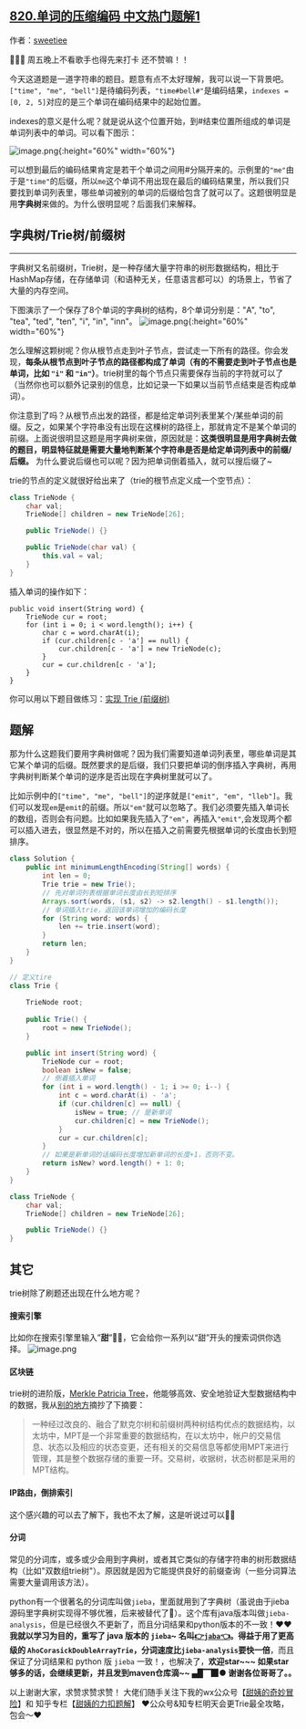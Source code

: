 ## [820.单词的压缩编码 中文热门题解1](https://leetcode.cn/problems/short-encoding-of-words/solutions/100000/99-java-trie-tu-xie-gong-lue-bao-jiao-bao-hui-by-s)

作者：[sweetiee](https://leetcode.cn/u/sweetiee)


🙋🙋🙋 周五晚上不看歌手也得先来打卡 还不赞嘛！！

今天这道题是一道字符串的题目。题意有点不太好理解，我可以说一下背景吧。
`["time", "me", "bell"]`是待编码列表，`"time#bell#"`是编码结果，`indexes = [0, 2, 5]`对应的是三个单词在编码结果中的起始位置。

indexes的意义是什么呢？就是说从这个位置开始，到#结束位置所组成的单词是单词列表中的单词。可以看下图示：

![image.png](https://pic.leetcode-cn.com/7eab9e953e972ab0cf0e06c37c18da340fa01cfd0a444e680a6ee105b4c0c856-image.png){:height="60%" width="60%"}

可以想到最后的编码结果肯定是若干个单词之间用#分隔开来的。示例里的`"me"`由于是`"time"`的后缀，所以`me`这个单词不用出现在最后的编码结果里，所以我们只要找到单词列表里，哪些单词被别的单词的后缀给包含了就可以了。这题很明显是用**字典树**来做的。为什么很明显呢？后面我们来解释。


## 字典树/Trie树/前缀树
---

字典树又名前缀树，Trie树，是一种存储大量字符串的树形数据结构，相比于HashMap存储，在存储单词（和语种无关，任意语言都可以）的场景上，节省了大量的内存空间。

下图演示了一个保存了8个单词的字典树的结构，8个单词分别是："A", "to", "tea", "ted", "ten", "i", "in", "inn"。
![image.png](https://pic.leetcode-cn.com/22975162d4df780a94bfe38c79f72f9bca39e9083f08008b8a279d9f82a3e82f-image.png){:height="60%" width="60%"}

怎么理解这颗树呢？你从根节点走到叶子节点，尝试走一下所有的路径。你会发现，**每条从根节点到叶子节点的路径都构成了单词（有的不需要走到叶子节点也是单词，比如 `"i"` 和 `"in"`）**。trie树里的每个节点只需要保存当前的字符就可以了（当然你也可以额外记录别的信息，比如记录一下如果以当前节点结束是否构成单词）。

你注意到了吗？从根节点出发的路径，都是给定单词列表里某个/某些单词的前缀。反之，如果某个字符串没有出现在这棵树的路径上，那就肯定不是某个单词的前缀。上面说很明显这题是用字典树来做，原因就是：**这类很明显是用字典树去做的题目，明显特征就是需要大量地判断某个字符串是否是给定单词列表中的前缀/后缀。** 为什么要说后缀也可以呢？因为把单词倒着插入，就可以搜后缀了~

trie的节点的定义就很好给出来了（trie的根节点定义成一个空节点）：
``` java
class TrieNode {
    char val;
    TrieNode[] children = new TrieNode[26];

    public TrieNode() {}

    public TrieNode(char val) {
        this.val = val;
    }
}
```

插入单词的操作如下：
```
public void insert(String word) {
    TrieNode cur = root;
    for (int i = 0; i < word.length(); i++) {
        char c = word.charAt(i);
        if (cur.children[c - 'a'] == null) {
            cur.children[c - 'a'] = new TrieNode(c);
        }
        cur = cur.children[c - 'a'];
    }
}
```

你可以用以下题目做练习：[实现 Trie (前缀树)](https://leetcode-cn.com/problems/implement-trie-prefix-tree/)


## 题解

那为什么这题我们要用字典树做呢？因为我们需要知道单词列表里，哪些单词是其它某个单词的后缀。既然要求的是后缀，我们只要把单词的倒序插入字典树，再用字典树判断某个单词的逆序是否出现在字典树里就可以了。

比如示例中的`["time", "me", "bell"]`的逆序就是`["emit", "em", "lleb"]`。我们可以发现`em`是`emit`的前缀。所以`"em"`就可以忽略了。我们必须要先插入单词长的数组，否则会有问题。比如如果我先插入了`"em"`，再插入`"emit"`,会发现两个都可以插入进去，很显然是不对的，所以在插入之前需要先根据单词的长度由长到短排序。


``` java
class Solution {
    public int minimumLengthEncoding(String[] words) {
        int len = 0;
        Trie trie = new Trie();
        // 先对单词列表根据单词长度由长到短排序
        Arrays.sort(words, (s1, s2) -> s2.length() - s1.length());
        // 单词插入trie，返回该单词增加的编码长度
        for (String word: words) {
            len += trie.insert(word);
        }
        return len;
    }
}

// 定义tire
class Trie {
    
    TrieNode root;
    
    public Trie() {
        root = new TrieNode();
    }

    public int insert(String word) {
        TrieNode cur = root;
        boolean isNew = false;
        // 倒着插入单词
        for (int i = word.length() - 1; i >= 0; i--) {
            int c = word.charAt(i) - 'a';
            if (cur.children[c] == null) {
                isNew = true; // 是新单词
                cur.children[c] = new TrieNode();
            }
            cur = cur.children[c];
        }
        // 如果是新单词的话编码长度增加新单词的长度+1，否则不变。
        return isNew? word.length() + 1: 0;
    }
}

class TrieNode {
    char val;
    TrieNode[] children = new TrieNode[26];

    public TrieNode() {}
}
```

## 其它

trie树除了刷题还出现在什么地方呢？

#### 搜索引擎
比如你在搜索引擎里输入”**甜**”🍬🍬，它会给你一系列以“甜”开头的搜索词供你选择。
![image.png](https://pic.leetcode-cn.com/e91f546036b951d1c181df3e42d2ed1586692c489531bbb1328f2bd038ccecaa-image.png)

#### 区块链
trie树的进阶版，[Merkle Patricia Tree](https://ethfans.org/toya/articles/588)，他能够高效、安全地验证大型数据结构中的数据，我从[别的地方](https://www.cnblogs.com/whyaza/p/10034128.html)摘抄了下摘要：
> 一种经过改良的、融合了默克尔树和前缀树两种树结构优点的数据结构，以太坊中，MPT是一个非常重要的数据结构，在以太坊中，帐户的交易信息、状态以及相应的状态变更，还有相关的交易信息等都使用MPT来进行管理，其是整个数据存储的重要一环。交易树，收据树，状态树都是采用的MPT结构。

#### IP路由，倒排索引

这个感兴趣的可以去了解下，我也不太了解，这是听说过可以🤣😂

#### 分词

常见的分词库，或多或少会用到字典树，或者其它类似的存储字符串的树形数据结构（比如"双数组trie树"）。原因就是因为它能提供良好的前缀查询（一些分词算法需要大量调用该方法）。

python有一个很著名的分词库叫做`jieba`，里面就用到了字典树（虽说由于jieba源码里字典树实现得不够优雅，后来被替代了🤣）。这个库有java版本叫做`jieba-analysis`，但是已经很久不更新了，而且分词结果和python版本的不一致！❤️❤️**我就以学习为目的，重写了 java 版本的 `jieba`~ 名叫[👉`jaba`👈](https://github.com/Sweetiee-yi/Jaba)。**得益于用了更高级的 `AhoCorasickDoubleArrayTrie`，分词速度比`jieba-analysis`要**快一倍**，而且保证了分词结果和 python 版 `jieba` 一致！，也解决了，**欢迎star~~~ 如果star够多的话，会继续更新，并且发到maven仓库滴~~ ▄█▔▉● 谢谢各位哥哥了。。**



以上谢谢大家，求赞求赞求赞！
大佬们随手关注下我的wx公众号【[甜姨的奇妙冒险](https://pic.leetcode-cn.com/304599b006dd41bcf2042715f31a2dc4fbdc4cf9748a11a81d8978ea1e839956-wxgzh.jpeg)】和 知乎专栏【[甜姨的力扣题解](https://zhuanlan.zhihu.com/c_1224355183452614656)】 
❤️公众号&知专栏明天会更Trie最全攻略，包会～❤️